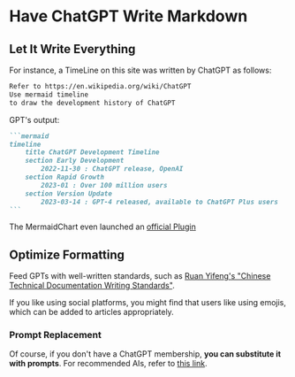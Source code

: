 # Have ChatGPT Write Markdown

## Let It Write Everything

For instance, a TimeLine on this site was written by ChatGPT as follows:

```markdown
Refer to https://en.wikipedia.org/wiki/ChatGPT
Use mermaid timeline
to draw the development history of ChatGPT
```

GPT's output:

````markdown
```mermaid
timeline
    title ChatGPT Development Timeline
    section Early Development
        2022-11-30 : ChatGPT release, OpenAI
    section Rapid Growth
        2023-01 : Over 100 million users
    section Version Update
        2023-03-14 : GPT-4 released, available to ChatGPT Plus users
```
````

The MermaidChart even launched an [official Plugin](https://www.mermaidchart.com/blog/posts/mermaid-chart-chatgpt-plugin-combines-generative-ai-and-smart-diagramming)

[//]: # (TODO: GPTs)

## Optimize Formatting

Feed GPTs with well-written standards, such as [Ruan Yifeng's "Chinese Technical Documentation Writing Standards"](https://github.com/ruanyf/document-style-guide).

[//]: # (TODO: GPTs)

If you like using social platforms, you might find that users like using emojis, which can be added to articles appropriately.

[//]: # (TODO: GPTs to add suitable emojis to articles)

### Prompt Replacement

Of course, if you don't have a ChatGPT membership, **you can substitute it with prompts**. For recommended AIs, refer to [this link](https://www.gantrol.com/AI/TOP1.html).

[//]: # (TODO: Corresponding prompts, directly imported from a file, folded)
